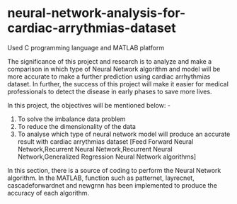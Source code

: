 # neural-network-analysis-for-cardiac-arrythmias-dataset

Used C programming language and MATLAB platform

The significance of this project and research is to analyze and make a comparison in which type of Neural Network algorithm and model will be more accurate to make a further prediction using cardiac arrhythmias dataset. In further, the success of this project will make it easier for medical professionals to detect the disease in early phases to save more lives.

In this project, the objectives will be mentioned below: -
1. To solve the imbalance data problem
2. To reduce the dimensionality of the data
3. To analyse which type of neural network model will produce an accurate result with cardiac arrythmias dataset [Feed Forward Neural Network,Recurrent Neural Network,Recurrent Neural Network,Generalized Regression Neural Network algorithms]


In this section, there is a source of coding to perform the Neural Network algorithm. In the MATLAB, function such as patternet, layrecnet, cascadeforwardnet and newgrnn has been implemented to produce the accuracy of each algorithm.
